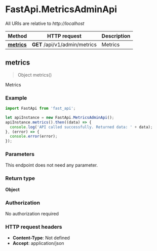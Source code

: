 # FastApi.MetricsAdminApi

All URIs are relative to *http://localhost*

Method | HTTP request | Description
------------- | ------------- | -------------
[**metrics**](MetricsAdminApi.md#metrics) | **GET** /api/v1/admin/metrics | Metrics



## metrics

> Object metrics()

Metrics

### Example

```javascript
import FastApi from 'fast_api';

let apiInstance = new FastApi.MetricsAdminApi();
apiInstance.metrics().then((data) => {
  console.log('API called successfully. Returned data: ' + data);
}, (error) => {
  console.error(error);
});

```

### Parameters

This endpoint does not need any parameter.

### Return type

**Object**

### Authorization

No authorization required

### HTTP request headers

- **Content-Type**: Not defined
- **Accept**: application/json

